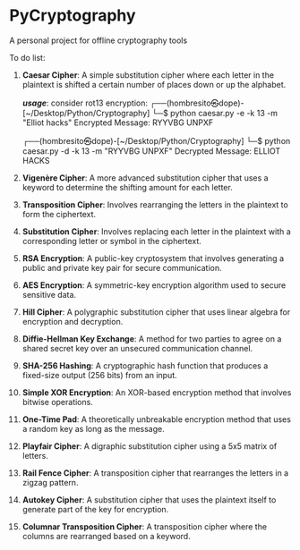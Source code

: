 # PyCryptography
A personal project for offline cryptography tools


To do list:
1. **Caesar Cipher**: A simple substitution cipher where each letter in the plaintext is shifted a certain number of places down or up the alphabet.

   ***usage***:
   consider rot13 encryption:
   ┌──(hombresito㉿dope)-[~/Desktop/Python/Cryptography]
   └─$ python caesar.py -e -k 13 -m "Elliot hacks" 
    Encrypted Message:
    RYYVBG UNPXF
                                                                                                                                
    ┌──(hombresito㉿dope)-[~/Desktop/Python/Cryptography]
    └─$ python caesar.py -d -k 13 -m "RYYVBG UNPXF"
    Decrypted Message:
    ELLIOT HACKS

3. **Vigenère Cipher**: A more advanced substitution cipher that uses a keyword to determine the shifting amount for each letter.

4. **Transposition Cipher**: Involves rearranging the letters in the plaintext to form the ciphertext.

5. **Substitution Cipher**: Involves replacing each letter in the plaintext with a corresponding letter or symbol in the ciphertext.

6. **RSA Encryption**: A public-key cryptosystem that involves generating a public and private key pair for secure communication.

7. **AES Encryption**: A symmetric-key encryption algorithm used to secure sensitive data.

8. **Hill Cipher**: A polygraphic substitution cipher that uses linear algebra for encryption and decryption.

9. **Diffie-Hellman Key Exchange**: A method for two parties to agree on a shared secret key over an unsecured communication channel.

10. **SHA-256 Hashing**: A cryptographic hash function that produces a fixed-size output (256 bits) from an input.

11. **Simple XOR Encryption**: An XOR-based encryption method that involves bitwise operations.

12. **One-Time Pad**: A theoretically unbreakable encryption method that uses a random key as long as the message.

13. **Playfair Cipher**: A digraphic substitution cipher using a 5x5 matrix of letters.

14. **Rail Fence Cipher**: A transposition cipher that rearranges the letters in a zigzag pattern.

15. **Autokey Cipher**: A substitution cipher that uses the plaintext itself to generate part of the key for encryption.

16. **Columnar Transposition Cipher**: A transposition cipher where the columns are rearranged based on a keyword.
